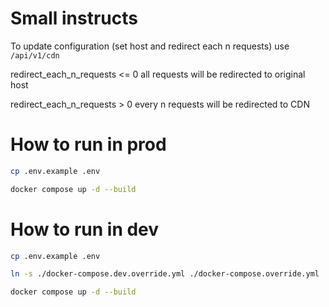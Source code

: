# Small instructs

To update configuration (set host and redirect each n requests) use `/api/v1/cdn`


redirect_each_n_requests <= 0 all requests will be redirected to original host


redirect_each_n_requests > 0 every n requests will be redirected to CDN

# How to run in prod

```bash
cp .env.example .env

docker compose up -d --build
```

# How to run in dev

```bash
cp .env.example .env

ln -s ./docker-compose.dev.override.yml ./docker-compose.override.yml

docker compose up -d --build
```